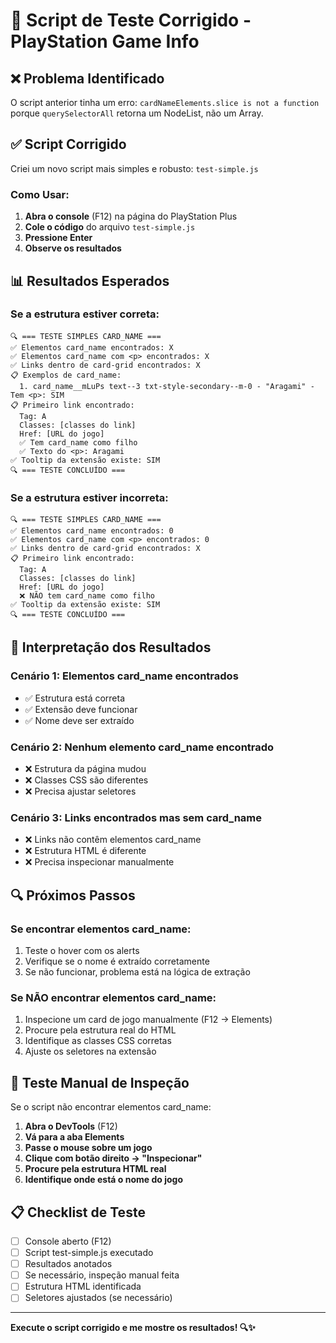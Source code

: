 # 🔧 Script de Teste Corrigido - PlayStation Game Info

## ❌ Problema Identificado

O script anterior tinha um erro: `cardNameElements.slice is not a function` porque `querySelectorAll` retorna um NodeList, não um Array.

## ✅ Script Corrigido

Criei um novo script mais simples e robusto: `test-simple.js`

### **Como Usar:**

1. **Abra o console** (F12) na página do PlayStation Plus
2. **Cole o código** do arquivo `test-simple.js`
3. **Pressione Enter**
4. **Observe os resultados**

## 📊 Resultados Esperados

### **Se a estrutura estiver correta:**
```
🔍 === TESTE SIMPLES CARD_NAME ===
✅ Elementos card_name encontrados: X
✅ Elementos card_name com <p> encontrados: X
✅ Links dentro de card-grid encontrados: X
📋 Exemplos de card_name:
  1. card_name__mLuPs text--3 txt-style-secondary--m-0 - "Aragami" - Tem <p>: SIM
📋 Primeiro link encontrado:
  Tag: A
  Classes: [classes do link]
  Href: [URL do jogo]
  ✅ Tem card_name como filho
  ✅ Texto do <p>: Aragami
✅ Tooltip da extensão existe: SIM
🔍 === TESTE CONCLUÍDO ===
```

### **Se a estrutura estiver incorreta:**
```
🔍 === TESTE SIMPLES CARD_NAME ===
✅ Elementos card_name encontrados: 0
✅ Elementos card_name com <p> encontrados: 0
✅ Links dentro de card-grid encontrados: X
📋 Primeiro link encontrado:
  Tag: A
  Classes: [classes do link]
  Href: [URL do jogo]
  ❌ NÃO tem card_name como filho
✅ Tooltip da extensão existe: SIM
🔍 === TESTE CONCLUÍDO ===
```

## 🎯 Interpretação dos Resultados

### **Cenário 1: Elementos card_name encontrados**
- ✅ Estrutura está correta
- ✅ Extensão deve funcionar
- ✅ Nome deve ser extraído

### **Cenário 2: Nenhum elemento card_name encontrado**
- ❌ Estrutura da página mudou
- ❌ Classes CSS são diferentes
- ❌ Precisa ajustar seletores

### **Cenário 3: Links encontrados mas sem card_name**
- ❌ Links não contêm elementos card_name
- ❌ Estrutura HTML é diferente
- ❌ Precisa inspecionar manualmente

## 🔍 Próximos Passos

### **Se encontrar elementos card_name:**
1. Teste o hover com os alerts
2. Verifique se o nome é extraído corretamente
3. Se não funcionar, problema está na lógica de extração

### **Se NÃO encontrar elementos card_name:**
1. Inspecione um card de jogo manualmente (F12 → Elements)
2. Procure pela estrutura real do HTML
3. Identifique as classes CSS corretas
4. Ajuste os seletores na extensão

## 🚀 Teste Manual de Inspeção

Se o script não encontrar elementos card_name:

1. **Abra o DevTools** (F12)
2. **Vá para a aba Elements**
3. **Passe o mouse sobre um jogo**
4. **Clique com botão direito → "Inspecionar"**
5. **Procure pela estrutura HTML real**
6. **Identifique onde está o nome do jogo**

## 📋 Checklist de Teste

- [ ] Console aberto (F12)
- [ ] Script test-simple.js executado
- [ ] Resultados anotados
- [ ] Se necessário, inspeção manual feita
- [ ] Estrutura HTML identificada
- [ ] Seletores ajustados (se necessário)

---

**Execute o script corrigido e me mostre os resultados! 🔍✨**
